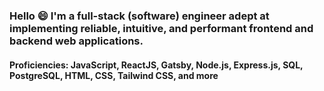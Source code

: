 ### Hello :smile: I'm a full-stack (software) engineer adept at implementing reliable, intuitive, and performant frontend and backend web applications.

#### Proficiencies:  JavaScript, ReactJS, Gatsby, Node.js, Express.js, SQL, PostgreSQL, HTML, CSS, Tailwind CSS, and more
